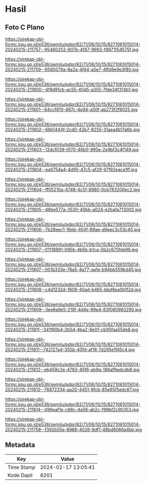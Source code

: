 # Hasil

## Foto C Plano

https://sirekap-obj-formc.kpu.go.id/e536/pemilu/pdpr/82/71/06/10/15/8271061015014-20240215-211757--95460252-607b-4f87-9992-f8971154575f.jpg

https://sirekap-obj-formc.kpu.go.id/e536/pemilu/pdpr/82/71/06/10/15/8271061015014-20240215-211759--6580079a-8a2a-4f44-a5e7-4ffd9e9e3f80.jpg

https://sirekap-obj-formc.kpu.go.id/e536/pemilu/pdpr/82/71/06/10/15/8271061015014-20240215-211800--4f8d91cb-ac55-40d5-a355-7fde34f314b1.jpg

https://sirekap-obj-formc.kpu.go.id/e536/pemilu/pdpr/82/71/06/10/15/8271061015014-20240215-211801--84ccf810-497c-4e94-a50f-ab273f2f9025.jpg

https://sirekap-obj-formc.kpu.go.id/e536/pemilu/pdpr/82/71/06/10/15/8271061015014-20240215-211802--66b1444f-2cd0-42b7-8255-31aea4b17a6b.jpg

https://sirekap-obj-formc.kpu.go.id/e536/pemilu/pdpr/82/71/06/10/15/8271061015014-20240215-211803--12dcf039-0f70-46b0-995e-2e9bf3c4f149.jpg

https://sirekap-obj-formc.kpu.go.id/e536/pemilu/pdpr/82/71/06/10/15/8271061015014-20240215-211804--ea0754a4-4d95-47c5-af29-97f92eace1ff.jpg

https://sirekap-obj-formc.kpu.go.id/e536/pemilu/pdpr/82/71/06/10/15/8271061015014-20240215-211804--ff05210a-4748-4c5f-8980-0cb783206ec2.jpg

https://sirekap-obj-formc.kpu.go.id/e536/pemilu/pdpr/82/71/06/10/15/8271061015014-20240215-211805--48be577a-3530-40bb-a024-e2ba1a713002.jpg

https://sirekap-obj-formc.kpu.go.id/e536/pemilu/pdpr/82/71/06/10/15/8271061015014-20240215-211806--7b28eec1-16eb-404f-89ae-d9eec3c53c40.jpg

https://sirekap-obj-formc.kpu.go.id/e536/pemilu/pdpr/82/71/06/10/15/8271061015014-20240215-211807--01118891-095b-4b5b-b1ca-0b2c675fde96.jpg

https://sirekap-obj-formc.kpu.go.id/e536/pemilu/pdpr/82/71/06/10/15/8271061015014-20240215-211807--001b333e-76a5-4a77-aa1e-b94bb559bd45.jpg

https://sirekap-obj-formc.kpu.go.id/e536/pemilu/pdpr/82/71/06/10/15/8271061015014-20240215-211808--c4d1232d-1809-40ad-b465-bbd9ea0b1f2d.jpg

https://sirekap-obj-formc.kpu.go.id/e536/pemilu/pdpr/82/71/06/10/15/8271061015014-20240215-211809--3ee8a9e5-219f-4d4e-99e4-83f080983290.jpg

https://sirekap-obj-formc.kpu.go.id/e536/pemilu/pdpr/82/71/06/10/15/8271061015014-20240215-211811--341f80b4-2b5d-4ba2-8e01-cb95faa55de8.jpg

https://sirekap-obj-formc.kpu.go.id/e536/pemilu/pdpr/82/71/06/10/15/8271061015014-20240215-211811--742127a4-355b-40fd-af18-7d295e1f45c4.jpg

https://sirekap-obj-formc.kpu.go.id/e536/pemilu/pdpr/82/71/06/10/15/8271061015014-20240215-211812--eb459c2e-4783-45f6-ab9a-186af9adcdb8.jpg

https://sirekap-obj-formc.kpu.go.id/e536/pemilu/pdpr/82/71/06/10/15/8271061015014-20240215-211813--76872334-aa20-4451-8fcb-85e95f5edc67.jpg

https://sirekap-obj-formc.kpu.go.id/e536/pemilu/pdpr/82/71/06/10/15/8271061015014-20240215-211814--496eaf1e-c88c-4a56-ab2c-f99bf2c90353.jpg

https://sirekap-obj-formc.kpu.go.id/e536/pemilu/pdpr/82/71/06/10/15/8271061015014-20240215-211758--f392b55e-8988-4026-8df1-48bd8066a4bb.jpg


## Metadata

| Key        | Value               |
| ---------- | ------------------- |
| Time Stamp | 2024-02-17 13:05:41 |
| Kode Dapil | 8201                |



